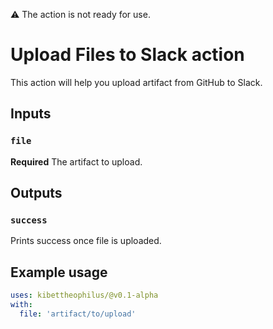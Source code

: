 ⚠️ The action is not ready for use.

# Upload Files to Slack action

This action will help you upload artifact from GitHub to Slack.

## Inputs

### `file`

**Required** The artifact to upload.

## Outputs

### `success`

Prints success once file is uploaded.

## Example usage

```yaml
uses: kibettheophilus/@v0.1-alpha
with:
  file: 'artifact/to/upload'
```
